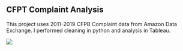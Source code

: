 ## CFPT Complaint Analysis

This project uses 2011-2019 CFPB Complaint data from Amazon Data Exchange. I performed cleaning in python and analysis in Tableau. 

<div class='tableauPlaceholder' id='viz1599186695204' style='position: relative'><noscript><a href='https:&#47;&#47;public.tableau.com&#47;views&#47;CFPBComplaints2011-2019&#47;story?:language=en&amp;:display_count=y&amp;publish=yes&amp;:origin=viz_share_link'><img alt=' ' src='https:&#47;&#47;public.tableau.com&#47;static&#47;images&#47;CF&#47;CFPBComplaints2011-2019&#47;story&#47;1_rss.png' style='border: none' /></a></noscript><object class='tableauViz'  style='display:none;'><param name='host_url' value='https%3A%2F%2Fpublic.tableau.com%2F' /> <param name='embed_code_version' value='3' /> <param name='site_root' value='' /><param name='name' value='CFPBComplaints2011-2019&#47;story' /><param name='tabs' value='no' /><param name='toolbar' value='yes' /><param name='static_image' value='https:&#47;&#47;public.tableau.com&#47;static&#47;images&#47;CF&#47;CFPBComplaints2011-2019&#47;story&#47;1.png' /> <param name='animate_transition' value='yes' /><param name='display_static_image' value='yes' /><param name='display_spinner' value='yes' /><param name='display_overlay' value='yes' /><param name='display_count' value='yes' /><param name='language' value='en' /></object></div>                

